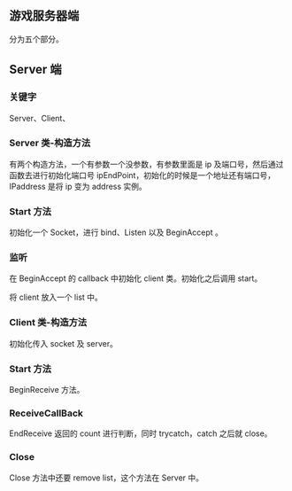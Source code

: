## 游戏服务器端
分为五个部分。


## Server 端
### 关键字
Server、Client、

### Server 类-构造方法
有两个构造方法，一个有参数一个没参数，有参数里面是 ip 及端口号，然后通过函数去进行初始化端口号 ipEndPoint，初始化的时候是一个地址还有端口号，IPaddress 是将 ip 变为 address 实例。

### Start 方法
初始化一个 Socket，进行 bind、Listen 以及 BeginAccept 。

### 监听
在 BeginAccept 的 callback 中初始化 client 类。初始化之后调用 start。

将 client 放入一个 list 中。

### Client 类-构造方法
初始化传入 socket 及 server。

### Start 方法
BeginReceive 方法。

### ReceiveCallBack
EndReceive 返回的 count 进行判断，同时 trycatch，catch 之后就 close。

### Close
Close 方法中还要 remove list，这个方法在 Server 中。




